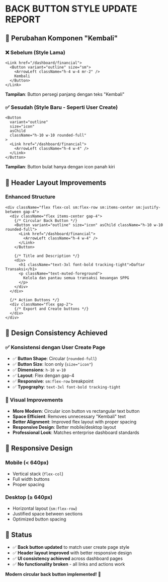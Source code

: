 # BACK BUTTON STYLE UPDATE REPORT

## 🎨 **Perubahan Komponen "Kembali"**

### ❌ **Sebelum (Style Lama)**
```tsx
<Link href="/dashboard/financial">
  <Button variant="outline" size="sm">
    <ArrowLeft className="h-4 w-4 mr-2" />
    Kembali
  </Button>
</Link>
```
**Tampilan**: Button persegi panjang dengan teks "Kembali"

### ✅ **Sesudah (Style Baru - Seperti User Create)**
```tsx
<Button 
  variant="outline" 
  size="icon" 
  asChild
  className="h-10 w-10 rounded-full"
>
  <Link href="/dashboard/financial">
    <ArrowLeft className="h-4 w-4" />
  </Link>
</Button>
```
**Tampilan**: Button bulat hanya dengan icon panah kiri

## 🔄 **Header Layout Improvements**

### **Enhanced Structure**
```tsx
<div className="flex flex-col sm:flex-row sm:items-center sm:justify-between gap-4">
  <div className="flex items-center gap-4">
    {/* Circular Back Button */}
    <Button variant="outline" size="icon" asChild className="h-10 w-10 rounded-full">
      <Link href="/dashboard/financial">
        <ArrowLeft className="h-4 w-4" />
      </Link>
    </Button>
    
    {/* Title and Description */}
    <div>
      <h1 className="text-3xl font-bold tracking-tight">Daftar Transaksi</h1>
      <p className="text-muted-foreground">
        Kelola dan pantau semua transaksi keuangan SPPG
      </p>
    </div>
  </div>
  
  {/* Action Buttons */}
  <div className="flex gap-2">
    {/* Export and Create buttons */}
  </div>
</div>
```

## 🎯 **Design Consistency Achieved**

### ✅ **Konsistensi dengan User Create Page**
- ✅ **Button Shape**: Circular (`rounded-full`)
- ✅ **Button Size**: Icon only (`size="icon"`)
- ✅ **Dimensions**: `h-10 w-10`
- ✅ **Layout**: Flex dengan gap-4
- ✅ **Responsive**: `sm:flex-row` breakpoint
- ✅ **Typography**: `text-3xl font-bold tracking-tight`

### 🎨 **Visual Improvements**
- **More Modern**: Circular icon button vs rectangular text button
- **Space Efficient**: Removes unnecessary "Kembali" text
- **Better Alignment**: Improved flex layout with proper spacing
- **Responsive Design**: Better mobile/desktop layout
- **Professional Look**: Matches enterprise dashboard standards

## 📱 **Responsive Design**

### **Mobile (< 640px)**
- Vertical stack (`flex-col`)
- Full width buttons
- Proper spacing

### **Desktop (≥ 640px)**  
- Horizontal layout (`sm:flex-row`)
- Justified space between sections
- Optimized button spacing

## 🚀 **Status**
- ✅ **Back button updated** to match user create page style
- ✅ **Header layout improved** with better responsive design
- ✅ **UI consistency achieved** across dashboard pages
- ✅ **No functionality broken** - all links and actions work

**Modern circular back button implemented!** 🎉
